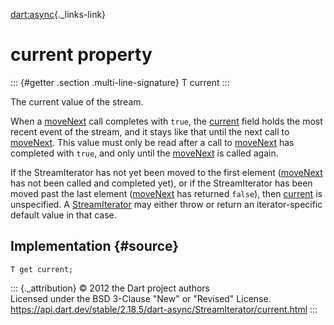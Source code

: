 [dart:async](../../dart-async/dart-async-library){._links-link}

current property
================

::: {#getter .section .multi-line-signature}
T current
:::

The current value of the stream.

When a [moveNext](movenext) call completes with `true`, the
[current](current) field holds the most recent event of the stream, and
it stays like that until the next call to [moveNext](movenext). This
value must only be read after a call to [moveNext](movenext) has
completed with `true`, and only until the [moveNext](movenext) is called
again.

If the StreamIterator has not yet been moved to the first element
([moveNext](movenext) has not been called and completed yet), or if the
StreamIterator has been moved past the last element
([moveNext](movenext) has returned `false`), then [current](current) is
unspecified. A [StreamIterator](../streamiterator-class) may either
throw or return an iterator-specific default value in that case.

Implementation {#source}
--------------

``` {.language-dart data-language="dart"}
T get current;
```

::: {._attribution}
© 2012 the Dart project authors\
Licensed under the BSD 3-Clause \"New\" or \"Revised\" License.\
<https://api.dart.dev/stable/2.18.5/dart-async/StreamIterator/current.html>
:::
